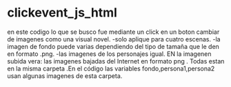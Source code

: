 # clickevent_js_html
en este codigo lo que se busco fue mediante un click en un boton cambiar de imagenes como una visual novel.
-solo aplique para cuatro escenas.
-la imagen de fondo puede varias dependiendo del tipo de tamaña que le den en formato .png.
-las imagenes de los personajes igual.
EN la imagenen subida vera:
las imagenes  bajadas del Internet en formato png .
Todas estan en la misma  carpeta .En el código las variables fondo,persona1,persona2 usan algunas imagenes de esta carpeta. 
